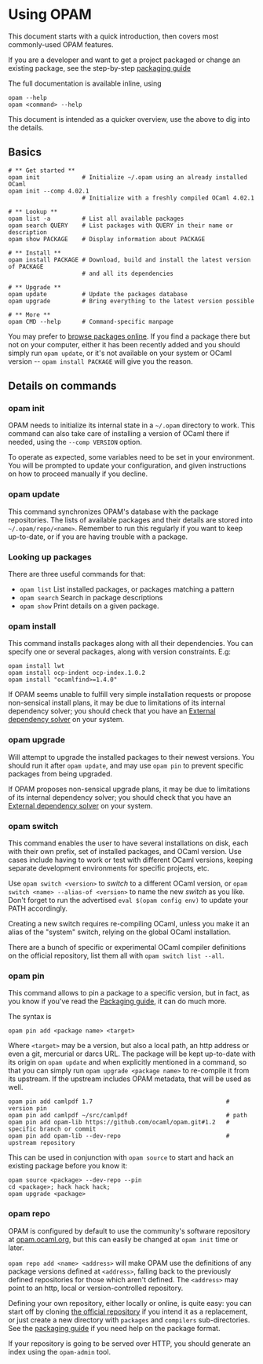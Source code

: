 # Using OPAM

This document starts with a quick introduction, then covers most commonly-used
OPAM features.

If you are a developer and want to get a project packaged or change an existing
package, see the step-by-step [packaging guide](Packaging.html)

The full documentation is available inline, using

```
opam --help
opam <command> --help
```

This document is intended as a quicker overview, use the above to dig into the
details.

## Basics

```
# ** Get started **
opam init            # Initialize ~/.opam using an already installed OCaml
opam init --comp 4.02.1
                     # Initialize with a freshly compiled OCaml 4.02.1

# ** Lookup **
opam list -a         # List all available packages
opam search QUERY    # List packages with QUERY in their name or description
opam show PACKAGE    # Display information about PACKAGE

# ** Install **
opam install PACKAGE # Download, build and install the latest version of PACKAGE
                     # and all its dependencies

# ** Upgrade **
opam update          # Update the packages database
opam upgrade         # Bring everything to the latest version possible

# ** More **
opam CMD --help      # Command-specific manpage
```

You may prefer to [browse packages online](https://opam.ocaml.org/packages). If
you find a package there but not on your computer, either it has been recently
added and you should simply run `opam update`, or it's not available on your
system or OCaml version -- `opam install PACKAGE` will give you the reason.

## Details on commands

### opam init

OPAM needs to initialize its internal state in a `~/.opam` directory to work.
This command can also take care of installing a version of OCaml there if
needed, using the `--comp VERSION` option.

To operate as expected, some variables need to be set in your environment. You
will be prompted to update your configuration, and given instructions on how
to proceed manually if you decline.

### opam update

This command synchronizes OPAM's database with the package repositories. The
lists of available packages and their details are stored into
`~/.opam/repo/<name>`. Remember to run this regularly if you want to keep
up-to-date, or if you are having trouble with a package.

### Looking up packages

There are three useful commands for that:
* `opam list` List installed packages, or packages matching a pattern
* `opam search` Search in package descriptions
* `opam show` Print details on a given package.

### opam install

This command installs packages along with all their dependencies. You can
specify one or several packages, along with version constraints. E.g:

```
opam install lwt
opam install ocp-indent ocp-index.1.0.2
opam install "ocamlfind>=1.4.0"
```

If OPAM seems unable to fulfill very simple installation requests or
propose non-sensical install plans, it may be due to limitations of
its internal dependency solver; you should check that you have an
[External dependency solver](Install.html#ExternalSolvers) on your
system.

### opam upgrade

Will attempt to upgrade the installed packages to their newest versions. You
should run it after `opam update`, and may use `opam pin` to prevent specific
packages from being upgraded.

If OPAM proposes non-sensical upgrade plans, it may be due to
limitations of its internal dependency solver; you should check that
you have an [External dependency solver](Install.html#ExternalSolvers)
on your system.

### opam switch

This command enables the user to have several installations on disk, each with
their own prefix, set of installed packages, and OCaml version. Use cases
include having to work or test with different OCaml versions, keeping separate
development environments for specific projects, etc.

Use `opam switch <version>` to _switch_ to a different OCaml version, or `opam
switch <name> --alias-of <version>` to name the new _switch_ as you like. Don't
forget to run the advertised `eval $(opam config env)` to update your PATH
accordingly.

Creating a new switch requires re-compiling OCaml, unless you make it an alias
of the "system" switch, relying on the global OCaml installation.

There are a bunch of specific or experimental OCaml compiler definitions on the
official repository, list them all with `opam switch list --all`.

### opam pin

This command allows to pin a package to a specific version, but in fact, as you
know if you've read the [Packaging guide](Packaging.html), it can do much more.

The syntax is

```
opam pin add <package name> <target>
```

Where `<target>` may be a version, but also a local path, an http address or
even a git, mercurial or darcs URL. The package will be kept up-to-date with its
origin on `opam update` and when explicitly mentioned in a command, so that
you can simply run `opam upgrade <package name>` to re-compile it from its
upstream. If the upstream includes OPAM metadata, that will be used as well.

```
opam pin add camlpdf 1.7                                      # version pin
opam pin add camlpdf ~/src/camlpdf                            # path
opam pin add opam-lib https://github.com/ocaml/opam.git#1.2   # specific branch or commit
opam pin add opam-lib --dev-repo                              # upstream repository
```

This can be used in conjunction with `opam source` to start and hack an existing
package before you know it:

```
opam source <package> --dev-repo --pin
cd <package>; hack hack hack;
opam upgrade <package>
```

### opam repo

OPAM is configured by default to use the community's software repository at
[opam.ocaml.org](https://opam.ocaml.org), but this can easily be
changed at `opam init` time or later.

`opam repo add <name> <address>` will make OPAM use the definitions of any
package versions defined at `<address>`, falling back to the previously defined
repositories for those which aren't defined. The `<address>` may point to an
http, local or version-controlled repository.

Defining your own repository, either locally or online, is quite easy: you can
start off by cloning [the official
repository](https://github.com/ocaml/opam-repository) if you intend it as a
replacement, or just create a new directory with `packages` and `compilers`
sub-directories. See the [packaging guide](Packaging.html) if you need help on
the package format.

If your repository is going to be served over HTTP, you should generate an index
using the `opam-admin` tool.
